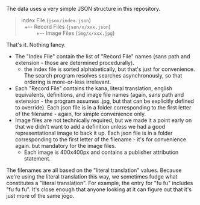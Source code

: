 The data uses a very simple JSON structure in this repository.

>  
> Index File (`json/index.json`)  
> &nbsp;&nbsp;+-- Record Files (`json/x/xxx.json`)  
> &nbsp;&nbsp;&nbsp;&nbsp;&nbsp;&nbsp;&nbsp;&nbsp;&nbsp;&nbsp;+-- Image Files (`img/x/xxx.jpg`)  
>  

That's it.  Nothing fancy.

* The "Index File" contain the list of "Record File" names (sans path and extension - those are determined procedurally).
  * the index file is sorted alphabetically, but that's just for convenience.  The search program resolves searches asynchronously, so that ordering is more-or-less irrelevant.
* Each "Record File" contains the kana, literal translation, english equivalents, definitions, and image file names (again, sans path and extension - the program assumes .jpg, but that can be explicitly defined to override).  Each json file is in a folder corresponding to the first letter of the filename - again, for simple convenience only.
* Image files are not technically required, but we made it a point early on that we didn't want to add a definition unless we had a good representational image to back it up.  Each json file is in a folder corresponding to the first letter of the filename - it's for convenience again. but mandatory for the image files.
  * Each image is 400x400px and contains a publisher attribution statement.

The filenames are all based on the "literal translation" values.  Because we're using the literal translation this way, we sometimes fudge what constitutes a "literal translation".  For example, the entry for "fu fu" includes "fu fu fu".  It's close enough that anyone looking at it can figure out that it's just more of the same jōgo.
